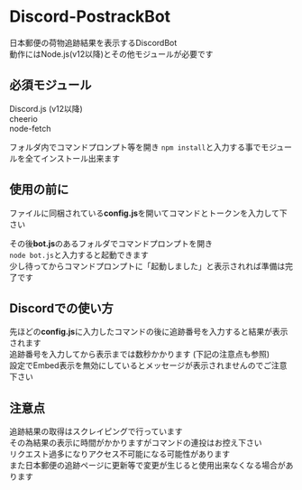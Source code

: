 # Discord-PostrackBot
日本郵便の荷物追跡結果を表示するDiscordBot  
動作にはNode.js(v12以降)とその他モジュールが必要です  

## 必須モジュール
Discord.js (v12以降)  
cheerio   
node-fetch  
  
フォルダ内でコマンドプロンプト等を開き
`npm install`と入力する事でモジュールを全てインストール出来ます  

## 使用の前に
ファイルに同梱されている**config.js**を開いてコマンドとトークンを入力して下さい  
    
その後**bot.js**のあるフォルダでコマンドプロンプトを開き  
`node bot.js`と入力すると起動できます  
少し待ってからコマンドプロンプトに「起動しました」と表示されれば準備は完了です  

## Discordでの使い方
先ほどの**config.js**に入力したコマンドの後に追跡番号を入力すると結果が表示されます  
追跡番号を入力してから表示までは数秒かかります (下記の注意点も参照)  
設定でEmbed表示を無効にしているとメッセージが表示されませんのでご注意下さい  

## 注意点
追跡結果の取得はスクレイピングで行っています  
その為結果の表示に時間がかかりますがコマンドの連投はお控え下さい  
リクエスト過多になりアクセス不可能になる可能性があります  
また日本郵便の追跡ページに更新等で変更が生じると使用出来なくなる場合があります  